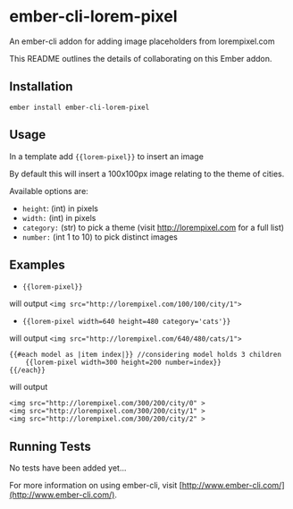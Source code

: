 # ember-cli-lorem-pixel
An ember-cli addon for adding image placeholders from lorempixel.com

This README outlines the details of collaborating on this Ember addon.

## Installation

`ember install ember-cli-lorem-pixel`

## Usage

In a template add `{{lorem-pixel}}` to insert an image

By default this will insert a 100x100px image relating to the theme of cities.

Available options are:
* `height`: (int) in pixels
* `width:` (int) in pixels
* `category:` (str) to pick a theme (visit http://lorempixel.com for a full list)
* `number:` (int 1 to 10) to pick distinct images

## Examples
* `{{lorem-pixel}}` 

will output `<img src="http://lorempixel.com/100/100/city/1">`

* `{{lorem-pixel width=640 height=480 category='cats'}}` 

will output  `<img src="http://lorempixel.com/640/480/cats/1">`

    {{#each model as |item index|}} //considering model holds 3 children
        {{lorem-pixel width=300 height=200 number=index}}
    {{/each}}
will output

    <img src="http://lorempixel.com/300/200/city/0" >
    <img src="http://lorempixel.com/300/200/city/1" >
    <img src="http://lorempixel.com/300/200/city/2" >

    

## Running Tests

No tests have been added yet...

For more information on using ember-cli, visit [http://www.ember-cli.com/](http://www.ember-cli.com/).
